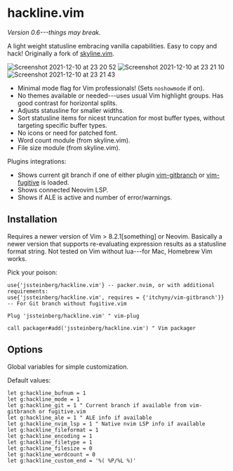 # hackline.vim

*Version 0.6---things may break.*

A light weight statusline embracing vanilla capabilities. Easy to copy and hack! Originally a fork of [skyline.vim](https://github.com/ourigen/skyline.vim).

![Screenshot 2021-12-10 at 23 20 52](https://user-images.githubusercontent.com/729055/145653885-cacb4eef-226c-43fd-9ed7-bc5d966ed6f2.jpg)
![Screenshot 2021-12-10 at 23 21 10](https://user-images.githubusercontent.com/729055/145653891-75489d8c-6e9d-4a87-8bb5-1f35b0bb7c2a.jpg)
![Screenshot 2021-12-10 at 23 21 43](https://user-images.githubusercontent.com/729055/145653894-97033937-4fee-4225-918f-af9020e083f7.jpg)

* Minimal mode flag for Vim professionals! (Sets `noshowmode` if on).
* No themes available or needed---uses usual Vim highlight groups. Has good contrast for horizontal splits.
* Adjusts statusline for smaller widths.
* Sort statusline items for nicest truncation for most buffer types, without targeting specific buffer types.
* No icons or need for patched font.
* Word count module (from skyline.vim).
* File size module (from skyline.vim).

Plugins integrations:

* Shows current git branch if one of either plugin [vim-gitbranch](https://github.com/itchyny/vim-gitbranch) or [vim-fugitive](https://github.com/tpope/vim-fugitive) is loaded.
* Shows connected Neovim LSP.
* Shows if ALE is active and number of error/warnings.

## Installation

Requires a newer version of Vim > 8.2.1[something] or Neovim. Basically a newer version that supports re-evaluating expression results as a statusline format string. Not tested on Vim without lua---for Mac, Homebrew Vim works.

Pick your poison:

```
use{'jssteinberg/hackline.vim'} -- packer.nvim, or with additional requirements:
use{'jssteinberg/hackline.vim', requires = {'itchyny/vim-gitbranch'}} -- For Git branch without fugitive.vim

Plug 'jssteinberg/hackline.vim' " vim-plug

call packager#add('jssteinberg/hackline.vim') " Vim packager
```

## Options

Global variables for simple customization.

Default values:

```vim
let g:hackline_bufnum = 1
let g:hackline_mode = 1
let g:hackline_git = 1 " Current branch if available from vim-gitbranch or fugitive.vim
let g:hackline_ale = 1 " ALE info if available
let g:hackline_nvim_lsp = 1 " Native nvim LSP info if available
let g:hackline_fileformat = 1
let g:hackline_encoding = 1
let g:hackline_filetype = 1
let g:hackline_filesize = 0
let g:hackline_wordcount = 0
let g:hackline_custom_end = '%( %P/%L %)'
```
